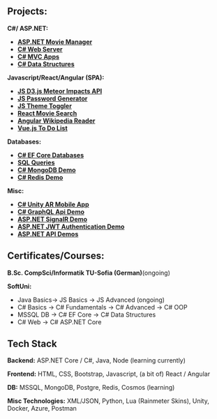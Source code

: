 ## Projects:

**C#/ ASP.NET:**
- **[ASP.NET Movie Manager](https://github.com/ivaaak/ASP.NET-MovieManager)**
- **[C# Web Server](https://github.com/ivaaak/CSharp-Web-Server/tree/main/HTTP%20Server%20Basic)**
- **[C# MVC Apps](https://github.com/ivaaak/CSharp-Web-Server)**
- **[C# Data Structures](https://github.com/ivaaak/CSharp-Data-Structures)**

**Javascript/React/Angular (SPA):**

- **[JS D3.js Meteor Impacts API](https://github.com/ivaaak/JS-D3-Map-Meteor-Impacts)**
- **[JS Password Generator](https://github.com/ivaaak/JS-Password-generator)**
- **[JS Theme Toggler](https://github.com/ivaaak/JS-Theme-Toggle)**
- **[React Movie Search](https://github.com/ivaaak/React-MovieSearch-SPA)**
- **[Angular Wikipedia Reader](https://github.com/ivaaak/Angular-Wikipedia-Reader)**
- **[Vue.js To Do List](https://github.com/ivaaak/VueJS-To-Do-List)**

**Databases:**

- **[C# EF Core Databases](https://github.com/ivaaak/CSharp-DB-EF-Core-Projects)**
- **[SQL Queries](https://github.com/ivaaak/MS-SQL)**
- **[C# MongoDB Demo](https://github.com/ivaaak/CSharp-MongoDB-Demo)**
- **[C# Redis Demo](https://github.com/ivaaak/CSharp-Redis-Demo)**

**Misc:**
- **[C# Unity AR Mobile App](https://github.com/ivaaak/Unity/tree/main/AR%20Furniture%20Test)**
- **[C# GraphQL Api Demo](https://github.com/ivaaak/GraphQL-Api-Demo)**
- **[ASP.NET SignalR Demo](https://github.com/ivaaak/SignalR-Demo/tree/main/SignalRChat)**
- **[ASP.NET JWT Authentication Demo](https://github.com/ivaaak/ASP.NET-JWT-Auth)**
- **[ASP.NET API Demos](https://github.com/ivaaak/CSharp-API)**


## Certificates/Courses:
**B.Sc. CompSci/Informatik TU-Sofia (German)**(ongoing)

**SoftUni:**
- Java Basics-> JS Basics -> JS Advanced (ongoing)
- C# Basics -> C# Fundamentals -> C# Advanced -> C# OOP
- MSSQL DB -> C# EF Core -> C# Data Structures
- C# Web -> C# ASP.NET Core


## Tech Stack

**Backend:**  ASP.NET Core / C#, Java, Node (learning currently)

**Frontend:** HTML, CSS, Bootstrap, Javascript, (a bit of) React / Angular

**DB:** MSSQL, MongoDB, Postgre, Redis, Cosmos (learning)

**Misc Technologies:** XML/JSON, Python, Lua (Rainmeter Skins), Unity, Docker, Azure, Postman
